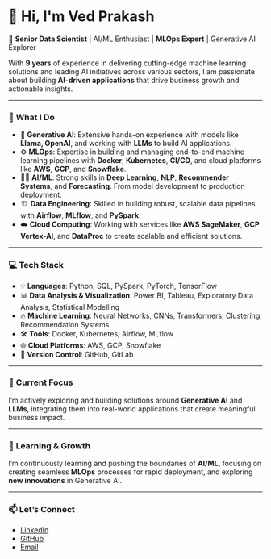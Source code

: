 # 👋 Hi, I'm Ved Prakash

🎯 **Senior Data Scientist** | AI/ML Enthusiast | **MLOps Expert** | Generative AI Explorer

With **9 years** of experience in delivering cutting-edge machine learning solutions and leading AI initiatives across various sectors, I am passionate about building **AI-driven applications** that drive business growth and actionable insights.

---

### 🧠 **What I Do**
- 🤖 **Generative AI**: Extensive hands-on experience with models like **Llama, OpenAI**, and working with **LLMs** to build AI applications.
- ⚙️ **MLOps**: Expertise in building and managing end-to-end machine learning pipelines with **Docker**, **Kubernetes**, **CI/CD**, and cloud platforms like **AWS**, **GCP**, and **Snowflake**.
- 🧑‍💻 **AI/ML**: Strong skills in **Deep Learning**, **NLP**, **Recommender Systems**, and **Forecasting**. From model development to production deployment.
- 🏗️ **Data Engineering**: Skilled in building robust, scalable data pipelines with **Airflow**, **MLflow**, and **PySpark**.
- ☁️ **Cloud Computing**: Working with services like **AWS SageMaker**, **GCP Vertex-AI**, and **DataProc** to create scalable and efficient solutions.

---

### 💻 **Tech Stack**
- 💡 **Languages**: Python, SQL, PySpark, PyTorch, TensorFlow
- 📊 **Data Analysis & Visualization**: Power BI, Tableau, Exploratory Data Analysis, Statistical Modelling
- 🔥 **Machine Learning**: Neural Networks, CNNs, Transformers, Clustering, Recommendation Systems
- 🛠️ **Tools**: Docker, Kubernetes, Airflow, MLflow
- 🌐 **Cloud Platforms**: AWS, GCP, Snowflake
- 🔄 **Version Control**: GitHub, GitLab

---

### 🚀 **Current Focus**
I’m actively exploring and building solutions around **Generative AI** and **LLMs**, integrating them into real-world applications that create meaningful business impact.

---

### 🌱 **Learning & Growth**
I’m continuously learning and pushing the boundaries of **AI/ML**, focusing on creating seamless **MLOps** processes for rapid deployment, and exploring **new innovations** in Generative AI.

---

### 📫 **Let’s Connect**
- [LinkedIn](https://www.linkedin.com/in/thevedprakash)
- [GitHub](https://github.com/thevedprakash)
- [Email](mailto:prakashved.sg@gmail.com)
